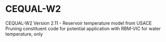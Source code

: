 # CEQUAL-W2
CEQUAL-W2 Version 2.11 - Reservoir temperature model from USACE
Pruning constituent code for potential application
with RBM-VIC for water temperature, only
